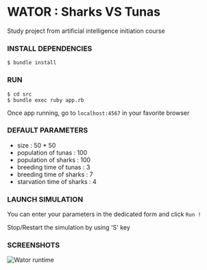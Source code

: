 # WATOR : Sharks VS Tunas

Study project from artificial intelligence initiation course

### INSTALL DEPENDENCIES
```
$ bundle install
```

### RUN
```
$ cd src
$ bundle exec ruby app.rb
```
Once app running, go to ```localhost:4567``` in your favorite browser

### DEFAULT PARAMETERS

- size : 50 * 50
- population of tunas : 100
- population of sharks : 100
- breeding time of tunas : 3
- breeding time of sharks : 7
- starvation time of sharks : 4

### LAUNCH SIMULATION

You can enter your parameters in the dedicated form and click ```Run !```

Stop/Restart the simulation by using 'S' key

### SCREENSHOTS

![Wator runtime](http://snag.gy/4ahkU.jpg)

